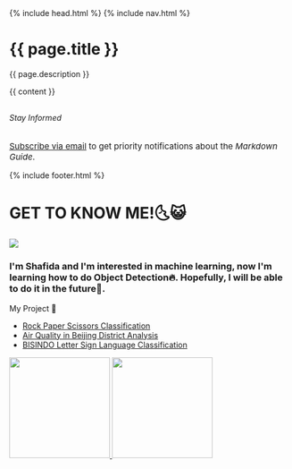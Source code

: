 <!DOCTYPE html>
<html lang="en">
  {% include head.html %}
  <body data-spy="scroll" data-target="#toc" data-offset="70">
    {% include nav.html %}
    <!-- Main jumbotron for a primary marketing message or call to action -->
    <div class="jumbotron">
      <div class="container">
        <h1 class="no-anchor" data-toc-skip>{{ page.title }}</h1>
        <p>{{ page.description }}</p>
      </div>
    </div>
    <div class="container">
      <div class="row row-offcanvas row-offcanvas-right">
        <div class="col-xs-12 col-sm-9">
          {{ content }}
        </div>
        <div class="col-xs-6 col-sm-3 hidden-xs" id="sidebar">
          <div class="card" style="margin-top: 30px">
            <h6 class="card-header no-anchor" data-toc-skip>Stay Informed</h6>
            <div class="card-body">
              <p class="card-text" style="font-size: 15px; font-weight: 400"><a href="https://pika.forklabs.com/subscription/form">Subscribe via email</a> to get priority notifications about the <em>Markdown Guide</em>.</p>
            </div>
          </div>
        </div>
      </div>
    </div>
    {% include footer.html %}
  </body>
</html>


<div style="display: inline; align-items: center;">
  <h1 style="margin-right: 10px; align: left;">GET TO KNOW ME!🌜😺</h1><img src="https://github.com/shafidaaaa/shafidaaaa/blob/main/pixel%20art%20totoro5.png" style="max-height: 150px; align: right;">
</div>

### I'm Shafida and I'm interested in machine learning, now I'm learning how to do Object Detection🔥. Hopefully, I will be able to do it in the future💪.


My Project 📂
- [Rock Paper Scissors Classification](https://github.com/shafidaaaa/dicoding-belajar/tree/main/Belajar%20Machine%20Learning%20untuk%20Pemula)
- [Air Quality in Beijing District Analysis](https://github.com/shafidaaaa/dicoding-belajar/tree/main/AIRQUALITYV2)
- [BISINDO Letter Sign Language Classification](https://github.com/shafidaaaa/Bangkit/tree/main/Capstone/model)

<p align="left" float="center">
<a href="https://github.com/shafidaaaa">
  <img height="180c" src="https://github-readme-stats.vercel.app/api?username=shafidaaaa&show_icons=true&theme=transparent"/>
  <img height="180cm" src="https://github-readme-stats.vercel.app/api/top-langs/?username=shafidaaaa&layout=compact&show_icons=true&theme=transparent"/>
</a>
</p>
